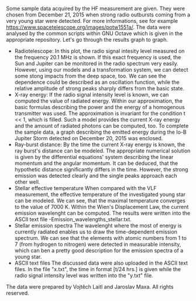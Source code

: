 Some sample data acquired by the HF measurement are given. They were chosen from December 21, 2015 when strong radio outbursts coming from a very young star were detected. For more informations, see for example https://www.spacetelescope.org/images/potw1551a/.
The data were analysed by the common scripts within GNU Octave which is given in the appropriate repository.
Let's go through the results graph to graph.
- Radiotelescope:
In this plot, the radio signal intesity level measured on the frequency 20.1 MHz is shown. If this exact frequency is used, the Sun and Jupiter can be monitored in the radio spectrum very easily. However, using our models and a transformation system, we can detect some stong impacts from the deep space, too.
We can see the dependence could be described as an oscillation function, while the relative amplitude of strong peaks sharply differs from the basic state.
- X-ray energy:
If the radio signal intensity level is known, we can computed the value of radiated energy. Within our approximation, the basic formulas describing the power and the energy of a homogenous transmitter was used. The approximation is invariant for the condition t << 1, which is filled.
Such a model provides the current X-ray energy and the amount of radiated photons can be computed, too.
To complete the sample data, a graph describing the emitted energy during the Io-B Jupiter Storm detected on December 20, 2015 was enclosed.
- Ray-burst distance:
By the time the current X-ray energy is known, the ray burst's distance can be modeled. The appropriate numerical solution is given by the differential equations' system describing the linear momentum and the angular momentum.
It can be deduced, that the hypothetic distance significantly differs in the time. However, the strong emission was detected clearly and the single peaks approach each other well.
- Stellar effective temperature
When compared with the VLF measurement, the effective temperature of the investigated young star can be modeled. We can see, that the maximal temperature converges to the value of 7000 K. Within the Wien's Displacement Law, the current emission wavelenght can be computed. The results were written into the ASCII text file -Emission_wavelengths_stellar.txt.
- Stellar emission spectra
The wavelenght where the most of energy is currently radiated enables us to draw the time-dependent emission spectrum. We can see that the elements with atomic numbers from 1 to 7 (from hydrogen to nitrogen) were detected in measurable intensity, which can ben a pretty good description for the emission spectra of a young star.
- ASCII text files
The discussed data were also uploaded in the ASCII text files. In the file "x.txt", the time in format [t/24 hrs.] is given while the radio signal intensity level was written into the "y.txt" file.

The data were prepared by Vojtěch Laitl and Jaroslav Maxa. All rights reserved.
